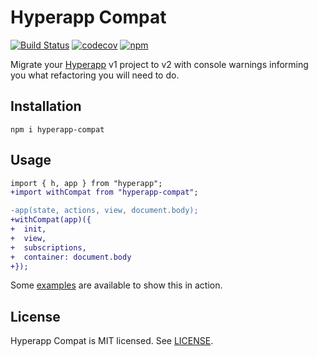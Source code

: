 # Hyperapp Compat

[![Build Status](https://travis-ci.org/okwolf/hyperapp-compat.svg?branch=master)](https://travis-ci.org/okwolf/hyperapp-compat)
[![codecov](https://codecov.io/gh/okwolf/hyperapp-compat/branch/master/graph/badge.svg)](https://codecov.io/gh/okwolf/hyperapp-compat)
[![npm](https://img.shields.io/npm/v/hyperapp-compat.svg)](https://www.npmjs.org/package/hyperapp-compat)

Migrate your [Hyperapp](https://github.com/hyperapp/hyperapp) v1 project to v2 with console warnings informing you what refactoring you will need to do.

## Installation

```console
npm i hyperapp-compat
```

## Usage

```diff
import { h, app } from "hyperapp";
+import withCompat from "hyperapp-compat";

-app(state, actions, view, document.body);
+withCompat(app)({
+  init,
+  view,
+  subscriptions,
+  container: document.body
+});
```

Some [examples](https://codepen.io/collection/AzwZxm) are available to show this in action.

## License

Hyperapp Compat is MIT licensed. See [LICENSE](LICENSE.md).